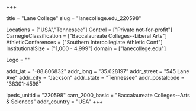 
+++

title = "Lane College"
slug = "lanecollege.edu_220598"

Locations = ["USA","Tennessee"]
Control = ["Private not-for-profit"]
CarnegieClassification = ["Baccalaureate Colleges--Liberal Arts"]
AthleticConferences = ["Southern Intercollegiate Athletic Conf"]
InstitutionalSize = ["1,000 - 4,999"]
domain = ["lanecollege.edu"]

Logo = ""

addr_lat = "-88.806832"
addr_long = "35.628197"
addr_street = "545 Lane Ave"
addr_city = "Jackson"
addr_state = "Tennessee"
addr_postalcode = "38301-4598"

ipeds_unitid = "220598"
carn_2000_basic = "Baccalaureate Colleges--Arts & Sciences"
addr_country = "USA"
+++
    
